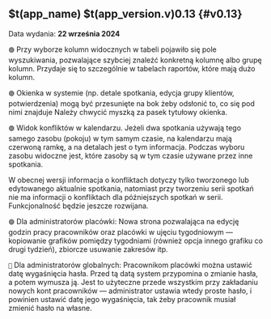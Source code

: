 ## $t(app_name) $t(app_version.v)0.13 {#v0.13}

Data wydania: **22 września 2024**

`🟢` Przy wyborze kolumn widocznych w tabeli pojawiło się pole wyszukiwania, pozwalające szybciej znaleźć
konkretną kolumnę albo grupę kolumn. Przydaje się to szczególnie w tabelach raportów, które mają dużo kolumn.

`🟢` Okienka w systemie (np. detale spotkania, edycja grupy klientów, potwierdzenia) mogą być przesunięte
na bok żeby odsłonić to, co się pod nimi znajduje Należy chwycić myszką za pasek tytułowy okienka.

`🟢` Widok konfliktów w kalendarzu. Jeżeli dwa spotkania używają tego samego zasobu (pokoju) w tym samym czasie,
na kalendarzu mają czerwoną ramkę, a na detalach jest o tym informacja.
Podczas wyboru zasobu widoczne jest, które zasoby są w tym czasie używane przez inne spotkania.

W obecnej wersji informacja o konfliktach dotyczy tylko tworzonego lub edytowanego aktualnie spotkania,
natomiast przy tworzeniu serii spotkań nie ma informacji o konfliktach dla późniejszych spotkań w serii.
Funkcjonalność będzie jeszcze rozwijana.

`🟣` Dla administratorów placówki: Nowa strona pozwalająca na edycję godzin pracy pracowników oraz placówki
w ujęciu tygodniowym — kopiowanie grafików pomiędzy tygodniami (również opcja innego grafiku co drugi tydzień),
zbiorcze usuwanie zakresów itp.

`🔴` Dla administratorów globalnych: Pracownikom placówki można ustawić datę wygaśnięcia hasła. Przed tą
datą system przypomina o zmianie hasła, a potem wymusza ją. Jest to użyteczne przede wszystkim przy
zakładaniu nowych kont pracowników — administrator ustawia wtedy proste hasło, i powinien ustawić datę
jego wygaśnięcia, tak żeby pracownik musiał zmienić hasło na własne.
